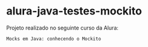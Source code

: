 # alura-java-testes-mockito
Projeto realizado no seguinte curso da Alura:

``Mocks em Java: conhecendo o Mockito``
